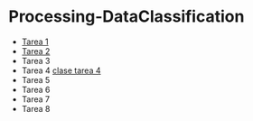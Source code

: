 # Processing-DataClassification

*  [Tarea 1](https://github.com/aldojda/Processing-DataClassification/tree/main/Tarea%201)
* [Tarea 2](https://github.com/aldojda/Processing-DataClassification/tree/main/Tarea%202)
* Tarea 3
* Tarea 4
[clase tarea 4](https://uanledu.sharepoint.com/sites/Section_02305010221303011401002501911001/_layouts/15/stream.aspx?id=%2Fsites%2FSection%5F02305010221303011401002501911001%2FShared%20Documents%2FGeneral%2FRecordings%2FClase%2D20240606%5F184133%2DGrabaci%C3%B3n%20de%20la%20reuni%C3%B3n%201%2Emp4&referrer=StreamWebApp%2EWeb&referrerScenario=AddressBarCopied%2Eview%2E4445cd86%2D996b%2D4eaf%2Daf2b%2Dcf8d7f6c0b8f)
* Tarea 5
* Tarea 6
* Tarea 7
* Tarea 8
